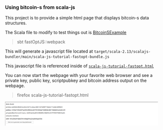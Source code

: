 ### Using bitcoin-s from scala-js 

This project is to provide a simple html page that displays bitcoin-s data structures.

The Scala file to modify to test things out is [BitcoinSExample](src/main/scala/org/bitcoins/simple/BitcoinSExample.scala)

> sbt fastOptJS::webpack

This will generate a javascript file located at `target/scala-2.13/scalajs-bundler/main/scala-js-tutorial-fastopt-bundle.js`

This javascript file is referenced inside of [`scala-js-tutorial-fastopt.html`](scala-js-tutorial-fastopt.html)


You can now start the webpage with your favorite web browser and see a private key, public key, scriptpubkey and bitcoin address
output on the webpage.

> firefox scala-js-tutorial-fastopt.html

![Alt text](Screenshot%20from%202021-04-05%2006-40-02.png)
